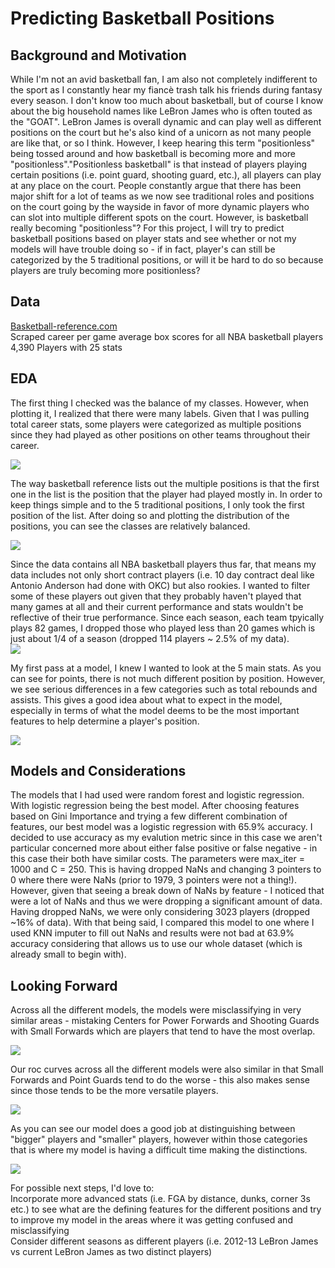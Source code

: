 # Predicting Basketball Positions

## Background and Motivation 
While I'm not an avid basketball fan, I am also not completely indifferent to the sport as I constantly hear my fiancè trash talk his friends during fantasy every season. I don't know too much about basketball, but of course I know about the big household names like LeBron James who is often touted as the "GOAT". LeBron James is overall dynamic and can play well as different positions on the court but he's also kind of a unicorn as not many people are like that, or so I think. However, I keep hearing this term "positionless" being tossed around and how basketball is becoming more and more "positionless"."Positionless basketball" is that instead of players playing certain positions (i.e. point guard, shooting guard, etc.), all players can play at any place on the court. People constantly argue that there has been major shift for a lot of teams as we now see traditional roles and positions on the court going by the wayside in favor of more dynamic players who can slot into multiple different spots on the court. However, is basketball really becoming "positionless"? For this project, I will try to predict basketball positions based on player stats and see whether or not my models will have trouble doing so - if in fact, player's can still be categorized by the 5 traditional positions, or will it be hard to do so because players are truly becoming more positionless?
 
 ## Data
 [Basketball-reference.com](https://www.basketball-reference.com/)<br/>
 Scraped career per game average box scores for all NBA basketball players <br/>
 4,390 Players with 25 stats<br/>

 ## EDA 

 The first thing I checked was the balance of my classes. However, when plotting it, I realized that there were many labels. Given that I was pulling total career stats, some players were categorized as multiple positions since they had played as other positions on other teams throughout their career.

![](img/original_labels.png)

The way basketball reference lists out the multiple positions is that the first one in the list is the position that the player had played mostly in. In order to keep things simple and to the 5 traditional positions, I only took the first position of the list. After doing so and plotting the distribution of the positions, you can see the classes are relatively balanced. 

![](img/cleaned_positions.png)

Since the data contains all NBA basketball players thus far, that means my data includes not only short contract players (i.e. 10 day contract deal like Antonio Anderson had done with OKC) but also rookies. I wanted to filter some of these players out given that they probably haven't played that many games at all and their current performance and stats wouldn't be reflective of their true performance. Since each season, each team tpyically plays 82 games, I dropped those who played less than 20 games which is just about 1/4 of a season (dropped 114 players ~ 2.5% of my data).<br/>
![](img/avg_games_played.png)

My first pass at a model, I knew I wanted to look at the 5 main stats. As you can see for points, there is not much different position by position. However, we see serious differences in a few categories such as total rebounds and assists. This gives a good idea about what to expect in the model, especially in terms of what the model deems to be the most important features to help determine a player's position. 

![](img/all_stats.png)

## Models and Considerations 
The models that I had used were random forest and logistic regression. 
With logistic regression being the best model. After choosing features based on Gini Importance and trying a few different combination of features, our best model was a logistic regression with 65.9% accuracy. I decided to use accuracy as my evalution metric since in this case we aren't particular concerned more about either false positive or false negative  - in this case their both have similar costs. The parameters were max_iter = 1000 and C = 250. This is having dropped NaNs and changing 3 pointers to 0 where there were NaNs (prior to 1979, 3 pointers were not a thing!). However, given that seeing a break down of NaNs by feature - I noticed that were a lot of NaNs and thus we were dropping a significant amount of data. Having dropped NaNs, we were only considering 3023 players (dropped ~16% of data). With that being said, I compared this model to one where I used KNN imputer to fill out NaNs and results were not bad at 63.9% accuracy considering that allows us to use our whole dataset (which is already small to begin with).

## Looking Forward
Across all the different models, the models were misclassifying in very similar areas - mistaking Centers for Power Forwards and Shooting Guards with Small Forwards which are players that tend to have the most overlap.

![](img/confusion_matrix.png)

Our roc curves across all the different models were also similar in that Small Forwards and Point Guards tend to do the worse - this also makes sense since those tends to be the more versatile players. 

![](img/roc_curve.png)

As you can see our model does a good job at distinguishing between "bigger" players and "smaller" players, however within those categories that is where my model is having a difficult time making the distinctions. 

![](img/actual_v_predicted.png)

For possible next steps, I'd love to:<br/>
Incorporate more advanced stats (i.e. FGA by distance, dunks, corner 3s etc.) to see what are the defining features for the different positions and try to improve my model in the areas where it was getting confused and misclassifying<br/>
Consider different seasons as different players (i.e. 2012-13 LeBron James vs current LeBron James as two distinct players)
